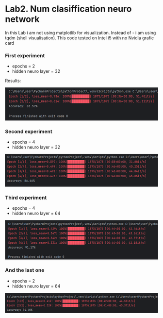 # Lab2. Num clasiffication neuro network

In this Lab i am not using matplotlib for visualization. Instead of - i am using tqdm (shell visualisation). This code tested on Intel i5 with no Nvidia grafic card
 
### First experiment
 * epochs = 2
 * hidden neuro layer = 32

Results:

![exper 1](image.png)

### Second experiment

 * epochs = 4
 * hidden neuro layer = 32

![exper2](image-1.png)

### Third experiment

 * epochs = 4
 * hidden neuro layer = 64

 ![success](image-2.png)

 ### And the last one 

 * epochs = 2
 * hidden neuro layer = 64
 
 ![alt text](image-3.png)